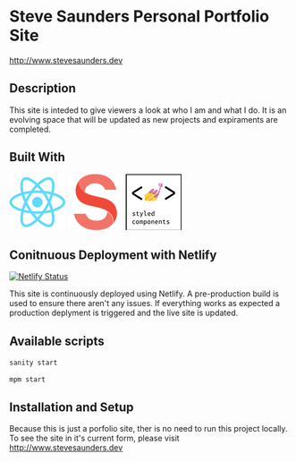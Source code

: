 # Steve Saunders Personal Portfolio Site
http://www.stevesaunders.dev

## Description
This site is inteded to give viewers a look at who I am and what I do. It is an evolving space that will be updated as new projects and expiraments are completed. 

## Built With 
![React Logo](/img/ReactLogo.png) 
![Sanity Logo](/img/SanityLogo.png)
![Styled Components Logo](/img/StyledComponents.png)

## Conitnuous Deployment with Netlify
[![Netlify Status](https://api.netlify.com/api/v1/badges/3a3868c3-8aff-4f4d-ad15-8c170d0e6ebe/deploy-status)](https://app.netlify.com/sites/stevesaunders/deploys)

This site is continuously deployed using Netlify. A pre-production build is used to ensure there aren't any issues. If everything works as expected a production deplyment is triggered and the live site is updated.

## Available scripts
```
sanity start
```
```
mpm start
```

## Installation and Setup
Because this is just a porfolio site, ther is no need to run this project locally. To see the site in it's current form, please visit http://www.stevesaunders.dev

